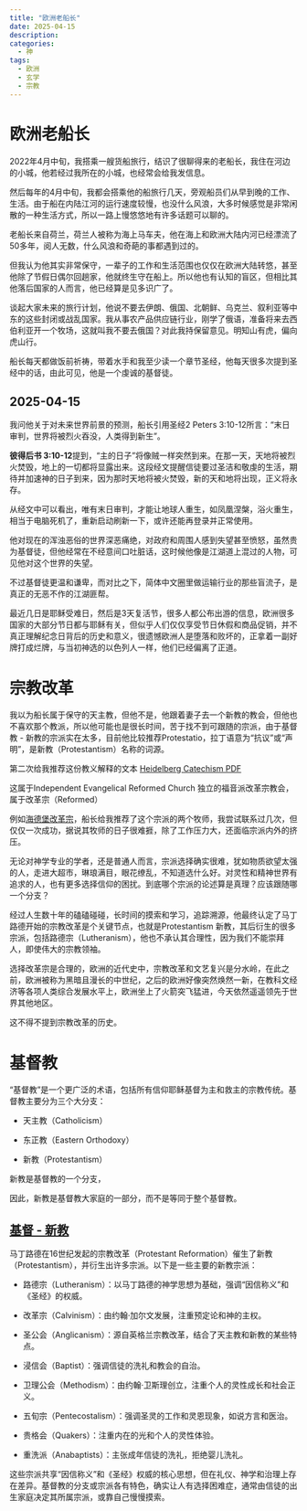 ```yaml
---
title: "欧洲老船长"
date: 2025-04-15
description: 
categories:
  - 神
tags:
  - 欧洲
  - 玄学
  - 宗教
---
```



# 欧洲老船长

2022年4月中旬，我搭乘一艘货船旅行，结识了很聊得来的老船长，我住在河边的小城，他若经过我所在的小城，也经常会给我发信息。

然后每年的4月中旬，我都会搭乘他的船旅行几天，旁观船员们从早到晚的工作、生活。由于船在内陆江河的运行速度较慢，也没什么风浪，大多时候感觉是非常闲散的一种生活方式，所以一路上慢悠悠地有许多话题可以聊的。

老船长来自荷兰，荷兰人被称为海上马车夫，他在海上和欧洲大陆内河已经漂流了50多年，阅人无数，什么风浪和奇葩的事都遇到过的。

但我认为他其实非常保守，一辈子的工作和生活范围也仅仅在欧洲大陆转悠，甚至他除了节假日偶尔回趟家，他就终生守在船上。所以他也有认知的盲区，但相比其他落后国家的人而言，他已经算是见多识广了。

谈起大家未来的旅行计划，他说不要去伊朗、俄国、北朝鲜、乌克兰、叙利亚等中东的这些封闭或战乱国家。我从事农产品供应链行业，刚学了俄语，准备将来去西伯利亚开一个牧场，这就叫我不要去俄国？对此我持保留意见。明知山有虎，偏向虎山行。

船长每天都做饭前祈祷，带着水手和我至少读一个章节圣经，他每天很多次提到圣经中的话，由此可见，他是一个虔诚的基督徒。

## 2025-04-15
我问他关于对未来世界前景的预测，船长引用圣经2 Peters 3:10-12所言：“末日审判，世界将被烈火吞没，人类得到新生”。

**彼得后书 3:10-12**提到，“主的日子”将像贼一样突然到来。在那一天，天地将被烈火焚毁，地上的一切都将显露出来。这段经文提醒信徒要过圣洁和敬虔的生活，期待并加速神的日子到来，因为那时天地将被火焚毁，新的天和地将出现，正义将永存。

从经文中可以看出，唯有末日审判，才能让地球人重生，如凤凰涅槃，浴火重生，相当于电脑死机了，重新启动刷新一下，或许还能再登录并正常使用。

他对现在的浑浊恶俗的世界深恶痛绝，对政府和周围人感到失望甚至愤怒，虽然贵为基督徒，但他经常在不经意间口吐脏话，这时候他像是江湖道上混过的人物，可见他对这个世界的失望。

不过基督徒更温和谦卑，而对比之下，简体中文圈里做运输行业的那些盲流子，是真正的无恶不作的江湖匪帮。

最近几日是耶稣受难日，然后是3天复活节，很多人都公布出游的信息，欧洲很多国家的大部分节日都与耶稣有关，但似乎人们仅仅享受节日休假和商品促销，并不真正理解纪念日背后的历史和意义，很遗憾欧洲人是堕落和败坏的，正拿着一副好牌打成烂牌，与当初神选的以色列人一样，他们已经偏离了正道。



# 宗教改革

我以为船长属于保守的天主教，但他不是，他跟着妻子去一个新教的教会，但他也不喜欢那个教派，所以他可能也是很长时间，苦于找不到可跟随的宗派，由于基督教 - 新教的宗派实在太多，目前他比较推荐Protestatio，拉丁语意为“抗议”或“声明”，是新教（Protestantism）名称的词源。

第二次给我推荐这份教义解释的文本 [Heidelberg Catechism PDF](https://www.crcna.org/sites/default/files/HeidelbergCatechism.pdf)

这属于Independent Evangelical Reformed Church 独立的福音派改革宗教会，属于改革宗（Reformed）

例如[海德堡改革宗](http://www.serk-heidelberg.de)，船长给我推荐了这个宗派的两个牧师，我尝试联系过几次，但仅仅一次成功，据说其牧师的日子很难捱，除了工作压力大，还面临宗派内外的挤压。

无论对神学专业的学者，还是普通人而言，宗派选择确实很难，犹如物质欲望太强的人，走进大超市，琳琅满目，眼花缭乱，不知道选什么好。对灵性和精神世界有追求的人，也有更多选择信仰的困扰。到底哪个宗派的论述算是真理？应该跟随哪一个分支？

经过人生数十年的磕磕碰碰，长时间的摸索和学习，追踪溯源，他最终认定了马丁路德开始的宗教改革是个关键节点，也就是Protestantism 新教，其后衍生的很多宗派，包括路德宗（Lutheranism），他也不承认其合理性，因为我们不能崇拜人，即使伟大的宗教领袖。


选择改革宗是合理的，欧洲的近代史中，宗教改革和文艺复兴是分水岭，在此之前，欧洲被称为黑暗且漫长的中世纪，之后的欧洲好像突然焕然一新，在教科文经济等各项人类综合发展水平上，欧洲坐上了火箭突飞猛进，今天依然遥遥领先于世界其他地区。

这不得不提到宗教改革的历史。


# 基督教
“基督教”是一个更广泛的术语，包括所有信仰耶稣基督为主和救主的宗教传统。基督教主要分为三个大分支：

- 天主教（Catholicism）

- 东正教（Eastern Orthodoxy）

- 新教（Protestantism）

新教是基督教的一个分支，

因此，新教是基督教大家庭的一部分，而不是等同于整个基督教。


## [基督 - 新教](https://zh.wikipedia.org/wiki/新教)

马丁路德在16世纪发起的宗教改革（Protestant Reformation）催生了新教（Protestantism），并衍生出许多宗派。以下是一些主要的新教宗派：

- 路德宗（Lutheranism）：以马丁路德的神学思想为基础，强调“因信称义”和《圣经》的权威。

- 改革宗（Calvinism）：由约翰·加尔文发展，注重预定论和神的主权。

- 圣公会（Anglicanism）：源自英格兰宗教改革，结合了天主教和新教的某些特点。

- 浸信会（Baptist）：强调信徒的洗礼和教会的自治。

- 卫理公会（Methodism）：由约翰·卫斯理创立，注重个人的灵性成长和社会正义。

- 五旬宗（Pentecostalism）：强调圣灵的工作和灵恩现象，如说方言和医治。

- 贵格会（Quakers）：注重内在的光和个人的灵性体验。

- 重洗派（Anabaptists）：主张成年信徒的洗礼，拒绝婴儿洗礼。

这些宗派共享“因信称义”和《圣经》权威的核心思想，但在礼仪、神学和治理上存在差异。基督教的分支或宗派各有特色，确实让人有选择困难症，通常由信徒的出生家庭决定其所属宗派，或靠自己慢慢摸索。

